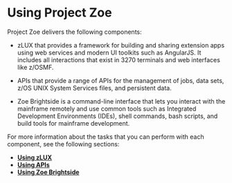 # Using Project Zoe

Project Zoe delivers the following components:

- zLUX that provides a framework for building and sharing extension apps using web services and modern UI toolkits such as AngularJS. It includes all interactions that exist in 3270 terminals and web interfaces like z/OSMF.

- APIs that provide a range of APIs for the management of jobs, data sets, z/OS UNIX System Services files, and persistent data.

- Zoe Brightside is a command-line interface that lets you interact with the mainframe remotely and use common tools such as Integrated Development Environments (IDEs), shell commands, bash scripts, and build tools for mainframe development.

For more information about the tasks that you can perform with each component, see the following sections:

-   **[Using zLUX](../topics/usingmvd.md)**
-   **[Using APIs](../topics/usingapis.md)**
-   **[Using Zoe Brightside](../topics/cli-usingcli.md)**
